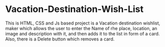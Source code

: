 # Vacation-Destination-Wish-List

This is HTML, CSS and Js based project is a Vacation destination wishlist, maker which allows the user to enter the Name of rhe place, location,
an image and description with it, and then adds it to the list in form of a card. Also, there is a Delete button which removes a card.
